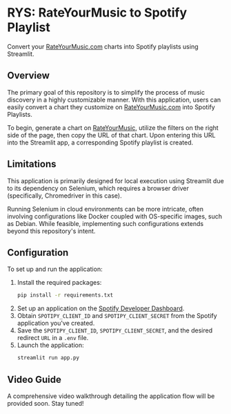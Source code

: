 # RYS: RateYourMusic to Spotify Playlist

Convert your [RateYourMusic.com](https://rateyourmusic.com) charts into Spotify playlists using Streamlit.

## Overview

The primary goal of this repository is to simplify the process of music discovery in a highly customizable manner. With this application, users can easily convert a chart they customize on [RateYourMusic.com](https://rateyourmusic.com/charts/) into Spotify Playlists.

To begin, generate a chart on [RateYourMusic](https://rateyourmusic.com/charts/), utilize the filters on the right side of the page, then copy the URL of that chart. Upon entering this URL into the Streamlit app, a corresponding Spotify playlist is created.

## Limitations

This application is primarily designed for local execution using Streamlit due to its dependency on Selenium, which requires a browser driver (specifically, Chromedriver in this case).

Running Selenium in cloud environments can be more intricate, often involving configurations like Docker coupled with OS-specific images, such as Debian. While feasible, implementing such configurations extends beyond this repository's intent.

## Configuration

To set up and run the application:

1. Install the required packages:
   ```bash
   pip install -r requirements.txt
   ```
2. Set up an application on the [Spotify Developer Dashboard](https://developer.spotify.com/dashboard/).
3. Obtain `SPOTIPY_CLIENT_ID` and `SPOTIPY_CLIENT_SECRET` from the Spotify application you've created.
4. Save the `SPOTIPY_CLIENT_ID`, `SPOTIPY_CLIENT_SECRET`, and the desired redirect `URL` in a `.env` file.
5. Launch the application:
   ```bash
   streamlit run app.py
   ```

## Video Guide

A comprehensive video walkthrough detailing the application flow will be provided soon. Stay tuned!
